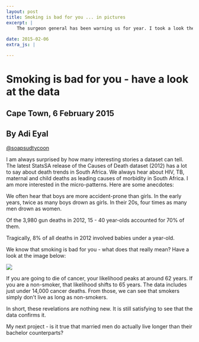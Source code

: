 ```yaml
---
layout: post
title: Smoking is bad for you ... in pictures
excerpt: |
    The surgeon general has been warning us for year. I took a look the at Causes of Death data from 2012. Yep - turns out that it's true.
 
date: 2015-02-06
extra_js: |

---
```


# Smoking is bad for you - have a look at the data

## Cape Town, 6 February 2015
## By Adi Eyal
[@soapsudtycoon](https://twitter.com/soapsudtycoon)

I am always surprised by how many interesting stories a dataset can tell. The latest StatsSA release of the Causes of Death dataset (2012) has a lot to say about death trends in South Africa. We always hear about HIV, TB, maternal and child deaths as leading causes of morbidity in South Africa. I am more interested in the micro-patterns. Here are some anecdotes:

We often hear that boys are more accident-prone than girls. In the early years, twice as many boys drown as girls. In their 20s, four times as many men drown as women. 

Of the 3,980 gun deaths in 2012, 15 - 40 year-olds accounted for 70% of them. 

Tragically, 8% of all deaths in 2012 involved babies under a year-old.

We know that smoking is bad for you - what does that really mean? Have a look at the image below:

<img src="{{ site_url }}/img/blog_smokers.png">

If you are going to die of cancer, your likelihood peaks at around 62 years. If you are a non-smoker, that likelihood shifts to 65 years. The data includes just under 14,000 cancer deaths. From those, we can see that smokers simply don't live as long as non-smokers.

In short, these revelations are nothing new. It is still satisfying to see that the data confirms it. 

My next project - is it true that married men do actually live longer than their bachelor counterparts?
